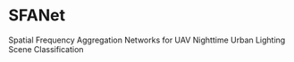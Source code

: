 # SFANet
Spatial Frequency Aggregation Networks for UAV  Nighttime Urban Lighting Scene Classification 
